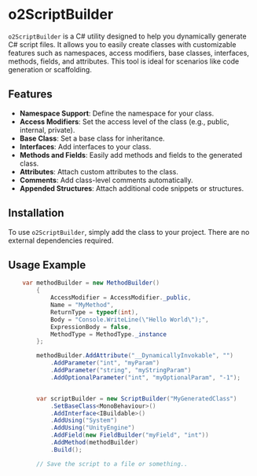 # o2ScriptBuilder

`o2ScriptBuilder` is a C# utility designed to help you dynamically generate C# script files. It allows you to easily create classes with customizable features such as namespaces, access modifiers, base classes, interfaces, methods, fields, and attributes. This tool is ideal for scenarios like code generation or scaffolding.

## Features

- **Namespace Support**: Define the namespace for your class.
- **Access Modifiers**: Set the access level of the class (e.g., public, internal, private).
- **Base Class**: Set a base class for inheritance.
- **Interfaces**: Add interfaces to your class.
- **Methods and Fields**: Easily add methods and fields to the generated class.
- **Attributes**: Attach custom attributes to the class.
- **Comments**: Add class-level comments automatically.
- **Appended Structures**: Attach additional code snippets or structures.

## Installation

To use `o2ScriptBuilder`, simply add the class to your project. There are no external dependencies required.

## Usage Example

```csharp
    var methodBuilder = new MethodBuilder()
        {
            AccessModifier = AccessModifier._public,
            Name = "MyMethod",
            ReturnType = typeof(int),
            Body = "Console.WriteLine(\"Hello World\");",
            ExpressionBody = false,
            MethodType = MethodType._instance
        };

        methodBuilder.AddAttribute("__DynamicallyInvokable", "")
            .AddParameter("int", "myParam")
            .AddParameter("string", "myStringParam")
            .AddOptionalParameter("int", "myOptionalParam", "-1");


        var scriptBuilder = new ScriptBuilder("MyGeneratedClass")
            .SetBaseClass<MonoBehaviour>()
            .AddInterface<IBuildable>()
            .AddUsing("System")
            .AddUsing("UnityEngine")
            .AddField(new FieldBuilder("myField", "int"))
            .AddMethod(methodBuilder)
            .Build();

        // Save the script to a file or something..

